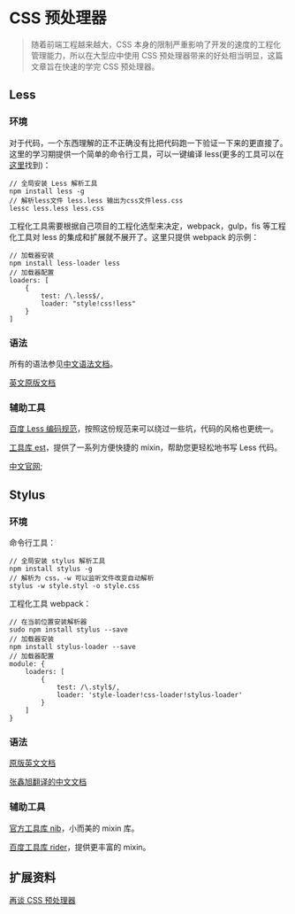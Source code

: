 # CSS 预处理器

> 随着前端工程越来越大，CSS 本身的限制严重影响了开发的速度的工程化管理能力，所以在大型应中使用 CSS 预处理器带来的好处相当明显，这篇文章旨在快速的学完 CSS 预处理器。

## Less

### 环境

对于代码，一个东西理解的正不正确没有比把代码跑一下验证一下来的更直接了。这里的学习期提供一个简单的命令行工具，可以一键编译 less(更多的工具可以在[这里](http://lesscss.cn/usage/)找到)：

	// 全局安装 Less 解析工具
	npm install less -g
	// 解析less文件 less.less 输出为css文件less.css
	lessc less.less less.css
	
工程化工具需要根据自己项目的工程化选型来决定，webpack，gulp，fis 等工程化工具对 less 的集成和扩展就不展开了。这里只提供 webpack 的示例：

	// 加载器安装
	npm install less-loader less
	// 加载器配置
	loaders: [
		{
			test: /\.less$/,
			loader: "style!css!less"
		}
	]

### 语法
 
所有的语法参见[中文语法文档](http://www.css88.com/doc/less/features/)。

[英文原版文档]()


### 辅助工具

[百度 Less 编码规范](https://github.com/ecomfe/spec/blob/master/less-code-style.md#user-content-混入mixin-1)，按照这份规范来可以绕过一些坑，代码的风格也更统一。

[工具库 est](http://ecomfe.github.io/est/)，提供了一系列方便快捷的 mixin，帮助您更轻松地书写 Less 代码。

[中文官网](http://www.1024i.com/demo/less/);

## Stylus

### 环境

命令行工具：

	// 全局安装 stylus 解析工具
	npm install stylus -g
	// 解析为 css，-w 可以监听文件改变自动解析
	stylus -w style.styl -o style.css

工程化工具 webpack：
	
	// 在当前位置安装解析器
	sudo npm install stylus --save
	// 加载器安装
	npm install stylus-loader --save
	// 加载器配置
	module: {
        loaders: [
            { 
                test: /\.styl$/, 
                loader: 'style-loader!css-loader!stylus-loader' 
            }
        ]
    }
	
### 语法

[原版英文文档](http://stylus-lang.com/docs/selectors.html)

[张鑫旭翻译的中文文档](http://www.zhangxinxu.com/jq/stylus/css-style.php)

### 辅助工具

[官方工具库 nib](http://tj.github.io/nib/)，小而美的 mixin 库。

[百度工具库 rider](https://github.com/ecomfe/rider/)，提供更丰富的 mixin。

## 扩展资料

[再谈 CSS 预处理器](http://efe.baidu.com/blog/revisiting-css-preprocessors/)